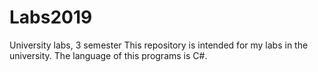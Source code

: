 # Labs2019
University labs, 3 semester
This repository is intended for my labs in the university.
The language of this programs is C#.
